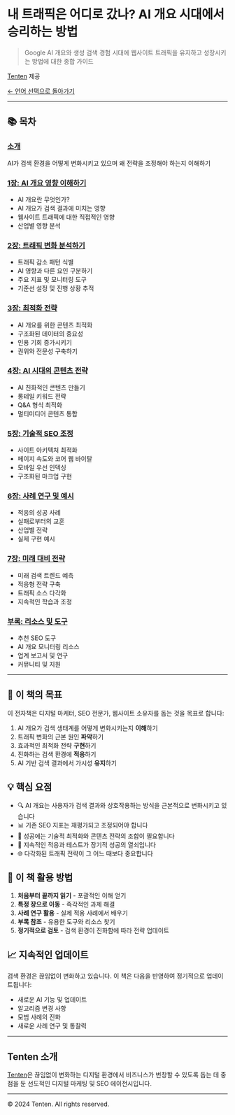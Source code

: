 # 내 트래픽은 어디로 갔나? AI 개요 시대에서 승리하는 방법

> Google AI 개요와 생성 검색 경험 시대에 웹사이트 트래픽을 유지하고 성장시키는 방법에 대한 종합 가이드

[Tenten](https://tenten.co) 제공

[← 언어 선택으로 돌아가기](../README.md)

---

## 📚 목차

### [소개](chapters/introduction.md)
AI가 검색 환경을 어떻게 변화시키고 있으며 왜 전략을 조정해야 하는지 이해하기

### [1장: AI 개요 영향 이해하기](chapters/chapter-01-understanding-ai-overviews.md)
- AI 개요란 무엇인가?
- AI 개요가 검색 결과에 미치는 영향
- 웹사이트 트래픽에 대한 직접적인 영향
- 산업별 영향 분석

### [2장: 트래픽 변화 분석하기](chapters/chapter-02-analyzing-traffic-changes.md)
- 트래픽 감소 패턴 식별
- AI 영향과 다른 요인 구분하기
- 주요 지표 및 모니터링 도구
- 기준선 설정 및 진행 상황 추적

### [3장: 최적화 전략](chapters/chapter-03-optimization-strategies.md)
- AI 개요를 위한 콘텐츠 최적화
- 구조화된 데이터의 중요성
- 인용 기회 증가시키기
- 권위와 전문성 구축하기

### [4장: AI 시대의 콘텐츠 전략](chapters/chapter-04-content-strategy.md)
- AI 친화적인 콘텐츠 만들기
- 롱테일 키워드 전략
- Q&A 형식 최적화
- 멀티미디어 콘텐츠 통합

### [5장: 기술적 SEO 조정](chapters/chapter-05-technical-seo.md)
- 사이트 아키텍처 최적화
- 페이지 속도와 코어 웹 바이탈
- 모바일 우선 인덱싱
- 구조화된 마크업 구현

### [6장: 사례 연구 및 예시](chapters/chapter-06-case-studies.md)
- 적응의 성공 사례
- 실패로부터의 교훈
- 산업별 전략
- 실제 구현 예시

### [7장: 미래 대비 전략](chapters/chapter-07-future-proofing.md)
- 미래 검색 트렌드 예측
- 적응형 전략 구축
- 트래픽 소스 다각화
- 지속적인 학습과 조정

### [부록: 리소스 및 도구](chapters/appendix.md)
- 추천 SEO 도구
- AI 개요 모니터링 리소스
- 업계 보고서 및 연구
- 커뮤니티 및 지원

---

## 🎯 이 책의 목표

이 전자책은 디지털 마케터, SEO 전문가, 웹사이트 소유자를 돕는 것을 목표로 합니다:

1. AI 개요가 검색 생태계를 어떻게 변화시키는지 **이해**하기
2. 트래픽 변화의 근본 원인 **파악**하기
3. 효과적인 최적화 전략 **구현**하기
4. 진화하는 검색 환경에 **적응**하기
5. AI 기반 검색 결과에서 가시성 **유지**하기

## 💡 핵심 요점

- 🔍 AI 개요는 사용자가 검색 결과와 상호작용하는 방식을 근본적으로 변화시키고 있습니다
- 📊 기존 SEO 지표는 재평가되고 조정되어야 합니다
- 🚀 성공에는 기술적 최적화와 콘텐츠 전략의 조합이 필요합니다
- 🔄 지속적인 적응과 테스트가 장기적 성공의 열쇠입니다
- 🌐 다각화된 트래픽 전략이 그 어느 때보다 중요합니다

## 🚀 이 책 활용 방법

1. **처음부터 끝까지 읽기** - 포괄적인 이해 얻기
2. **특정 장으로 이동** - 즉각적인 과제 해결
3. **사례 연구 활용** - 실제 적용 사례에서 배우기
4. **부록 참조** - 유용한 도구와 리소스 찾기
5. **정기적으로 검토** - 검색 환경이 진화함에 따라 전략 업데이트

## 📈 지속적인 업데이트

검색 환경은 끊임없이 변화하고 있습니다. 이 책은 다음을 반영하여 정기적으로 업데이트됩니다:
- 새로운 AI 기능 및 업데이트
- 알고리즘 변경 사항
- 모범 사례의 진화
- 새로운 사례 연구 및 통찰력

---

## Tenten 소개

[Tenten](https://tenten.co)은 끊임없이 변화하는 디지털 환경에서 비즈니스가 번창할 수 있도록 돕는 데 중점을 둔 선도적인 디지털 마케팅 및 SEO 에이전시입니다.

---

© 2024 Tenten. All rights reserved.